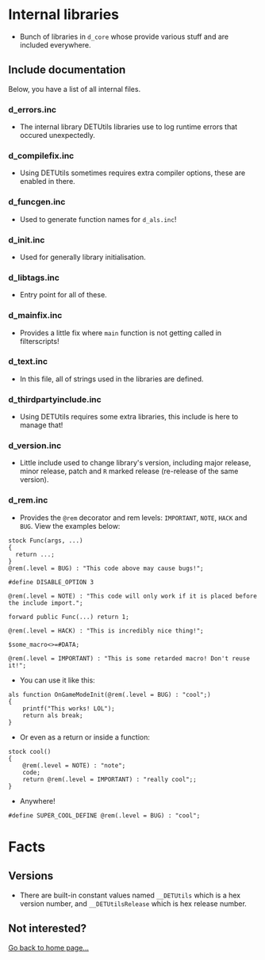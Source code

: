 # Internal libraries
- Bunch of libraries in `d_core` whose provide various stuff and are included everywhere.

## Include documentation
Below, you have a list of all internal files.

### d_errors.inc
- The internal library DETUtils libraries use to log runtime errors that occured unexpectedly.

### d_compilefix.inc
- Using DETUtils sometimes requires extra compiler options, these are enabled in there.

### d_funcgen.inc
- Used to generate function names for `d_als.inc`!

### d_init.inc
- Used for generally library initialisation.

### d_libtags.inc
- Entry point for all of these.

### d_mainfix.inc
- Provides a little fix where `main` function is not getting called in filterscripts!

### d_text.inc
- In this file, all of strings used in the libraries are defined.

### d_thirdpartyinclude.inc
- Using DETUtils requires some extra libraries, this include is here to manage that!

### d_version.inc
- Little include used to change library's version, including major release, minor release, patch and `R` marked release (re-release of the same version).

### d_rem.inc
- Provides the `@rem` decorator and rem levels: `IMPORTANT`, `NOTE`, `HACK` and `BUG`. View the examples below:

```pawn
stock Func(args, ...)
{
  return ...;
}
@rem(.level = BUG) : "This code above may cause bugs!";

#define DISABLE_OPTION 3

@rem(.level = NOTE) : "This code will only work if it is placed before the include import.";

forward public Func(...) return 1;

@rem(.level = HACK) : "This is incredibly nice thing!";

$some_macro<>=#DATA;

@rem(.level = IMPORTANT) : "This is some retarded macro! Don't reuse it!";
```
- You can use it like this:

```pawn
als function OnGameModeInit(@rem(.level = BUG) : "cool";)
{
    printf("This works! LOL");
    return als break;
}
```
- Or even as a return or inside a function:

```pawn
stock cool()
{
  	@rem(.level = NOTE) : "note";
    code;
    return @rem(.level = IMPORTANT) : "really cool";;
}
```
- Anywhere!

```pawn
#define SUPER_COOL_DEFINE @rem(.level = BUG) : "cool";
```

# Facts

## Versions

- There are built-in constant values named `__DETUtils` which is a hex version number, and `__DETUtilsRelease` which is hex release number.

## Not interested?
[Go back to home page...](README.md)
